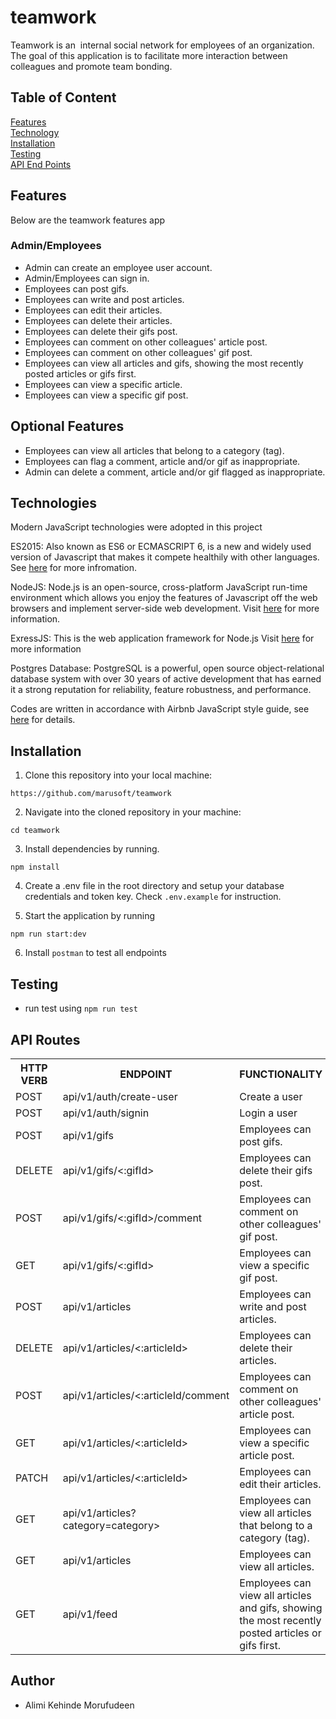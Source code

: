 # teamwork
Teamwork is an ​ internal social network for employees of an organization. The goal of this application is to facilitate more interaction between colleagues and promote team bonding.


## Table of Content

 [Features](#features)<br>
 [Technology](#technology)<br>
 [Installation](#installation)<br>
 [Testing](#testing)<br>
 [API End Points](#api-end-points)

## Features
Below are the teamwork features app
###  Admin/Employees

- Admin can create an employee user account. <br/>
- Admin/Employees can sign in.<br/>
- Employees can post gifs.<br/>
- Employees can write and post articles.<br/>
- Employees can edit their articles.<br/>
- Employees can delete their articles.<br/>
- Employees can delete their gifs post.<br/>
- Employees can comment on other colleagues' article post.<br/>
- Employees can comment on other colleagues' gif post.<br/>
- Employees can view all articles and gifs, showing the most recently posted articles or gifs
first.<br/>
- Employees can view a specific article.<br/>
- Employees can view a specific gif post.<br/>

## Optional Features
- Employees can view all articles that belong to a category (tag).<br/>
- Employees can flag a comment, article and/or gif as inappropriate.<br/>
- Admin can delete a comment, article and/or gif flagged as inappropriate.<br/>

## Technologies

Modern JavaScript technologies were adopted in this project

ES2015: Also known as ES6 or ECMASCRIPT 6, is a new and widely used version of Javascript
that makes it compete healthily with other languages. See [here](https://en.wikipedia.org/wiki/ECMAScript) for more infromation.

NodeJS: Node.js is an open-source, cross-platform JavaScript run-time environment which allows you enjoy the features of Javascript off the web browsers and implement server-side web development.
Visit [here](https://nodejs.org/en/) for more information.

ExressJS: This is the web application framework for Node.js
Visit [here](https://expressjs.com) for more information

Postgres Database: PostgreSQL is a powerful, open source object-relational database system with over 30 years of active development that has earned it a strong reputation for reliability, feature robustness, and performance.

Codes are written in accordance with Airbnb JavaScript style guide, see [here](https://github.com/airbnb/javascript) for details.

## Installation
1. Clone this repository into your local machine:
```
https://github.com/marusoft/teamwork
```
2. Navigate into the cloned repository in your machine:
```
cd teamwork
```
3. Install dependencies by running.
```
npm install
```
4. Create a .env file in the root directory and setup your database credentials and token key. Check `.env.example` for instruction.

5. Start the application by running
```
npm run start:dev
```
6. Install `postman` to test all endpoints

## Testing
- run test using `npm run test`    

## API Routes

<table>
<tr><th>HTTP VERB</th><th>ENDPOINT</th><th>FUNCTIONALITY</th></tr>

<tr><td>POST</td> <td>api/v1/auth/create-user</td>  <td>Create a user</td></tr>

<tr><td>POST</td> <td>api/v1/auth/signin</td>  <td>Login a user</td></tr>

<tr><td>POST</td> <td>api/v1/gifs</td>  <td>Employees can post gifs.</td></tr>

<tr><td>DELETE</td> <td>api/v1/gifs/<:gifId></td>  <td>Employees can delete their gifs post.</td></tr>

<tr><td>POST</td> <td>api/v1/gifs/<:gifId>/comment</td>  <td>Employees can comment on other colleagues' gif post.</td></tr>

<tr><td>GET</td> <td>api/v1/gifs/<:gifId></td>  <td>Employees can view a specific gif post.</td></tr>

<tr><td>POST</td> <td>api/v1/articles</td>  <td>Employees can write and post articles.</td></tr>

<tr><td>DELETE</td> <td>api/v1/articles/<:articleId></td>  <td>Employees can delete their articles.</td></tr>

<tr><td>POST</td> <td>api/v1/articles/<:articleId/comment</td>  <td>Employees can comment on other colleagues' article post.</td></tr>

<tr><td>GET</td> <td>api/v1/articles/<:articleId></td>  <td>Employees can view a specific article post.</td></tr>

<tr><td>PATCH</td> <td>api/v1/articles/<:articleId></td>  <td>Employees can edit their articles.</td></tr>

<tr><td>GET</td> <td>api/v1/articles?category=category></td>  <td>Employees can view all articles that belong to a category (tag).</td></tr>

<tr><td>GET</td> <td>api/v1/articles</td>  <td>Employees can view all articles.</td></tr>

<tr><td>GET</td> <td>api/v1/feed</td> <td>Employees can view all articles and gifs, showing the most recently posted articles or gifs first.</td></tr>
<table>

## Author

- Alimi Kehinde Morufudeen
